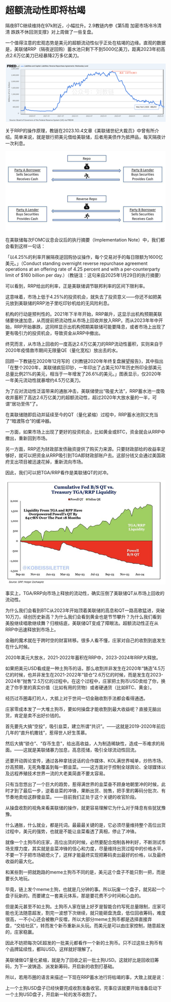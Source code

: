 # 超额流动性即将枯竭

隔夜BTC继续维持在97k附近，小幅拉升。2.9教链内参《第5周 加密市场冷冷清清 跌跌不休回测支撑》对上周做了一些复盘。

一个值得注意的宏观态势是美元的超额流动性似乎正处在枯竭的边缘。直观的数据是，美联储RRP（隔夜逆回购）蓄水池只剩下不到5000亿美刀，距离2023年初高点2.6万亿美刀已经暴降2万多亿美刀。

![](2025-02-10-A01.png)

关于RRP的操作原理，教链在2023.10.4文章《美联储世纪大裁员》中曾有所介绍。简单来说，就是银行把美元借给美联储，后者用美债作为抵押品，每天隔夜计一次利息。

![](2025-02-10-A02.jpeg)

在美联储每次FOMC议息会议后的执行摘要（Implementation Note）中，我们都会看到这样一句话：

「以4.25%的利率开展隔夜逆回购协议操作，每个交易对手的每日限额为1600亿美元。」（Conduct standing overnight reverse repurchase agreement operations at an offering rate of 4.25 percent and with a per‑counterparty limit of $160 billion per day.）（教链注：这句来自2025年1月29日的执行摘要）

可以看到，RRP给出的利率，正是美联储调节联邦利率的区间下限利率。

这意味着，市场上低于4.25%的投资机会，就失去了投资意义——你还不如把美元放到美联储的RRP池子里吃印钞机给的无风险利息。

机构的行动是预判性的。2021年下半年开始，RRP飙升，这显示出机构预期美联储要快速加息，从而提前把流动性从市场上回收并放入RRP。而从2023年年中开始，RRP开始暴跌，这同样显示出机构预期美联储可能要降息，或者市场上出现了更有吸引力的投资机会，导致资金从RRP中撤出。

终究而言，从市场上回收的一度高达2.6万亿美刀的RRP流动性蓄积，实则来自于2020年疫情救市期间无限量QE（量化宽松）放出去的水。

回顾一下教链在2020年12月写的《刘教链2020年年终复盘展望报告》，其中指出「在整个2020年，美联储疯狂印钞，一年印出了占美元107年历史所印全部美元总量比例21%的美元，相当于一年增发了26.6%的美元。」图表显示，仅2020年一年美元流动性就暴增约4.5万亿美刀。

为了应对流动性泛滥带来的通胀冲击，美联储使出“吸星大法”，RRP蓄水池一度吸收并蓄积了高达2.6万亿美刀的超额流动性，超过2020年大放水量的一半，可谓“居功至伟”了。

在美联储随即启动并延续至今的QT（量化紧缩）过程中，RRP蓄水池则又充当了“暗渡陈仓”的缓冲器。

一方面，如果市场上出现了更好的投资机会，比如黄金或BTC，资金就会从RRP中撤出，重新回到市场。

另一方面，RRP还为财政部发债融资提供了购买力来源。只要财政部给的收益率足够好，就可以把资金从RRP吸引到TGA即财政部账户去。这部分钱又会通过美国政府支出项目被迅速花掉，重新流向市场。

因此，我们可以把TGA/RRP看作是美联储QT的对冲。

![](2025-02-10-A03.png)

事实上，TGA/RRP向市场上释放的流动性，确实压倒了美联储QT从市场上回收的流动性。

为什么我们会看到BTC从2023年开始顶着美联储的高息和QT一路高歌猛进，突破10万刀，续创历史新高？为什么我们会看到黄金也是节节攀升？为什么我们看到美股继续唱歌继续舞？归根结底，美联储QT变成了障眼法。超额流动性正在从RRP中迅速释放到市场上。

金融的魔术就在于跨时空的财富转移。很多人看不懂，庄家对自己的收割到底发生在什么时候。

2020年美元大放水，2021-2022年蓄积在RRP中，2023-2024年RRP大释放。

如果把美元USD看成是一种土狗币的话，那么收割并非发生在2020年“铸造”4.5万亿的时候，也并非发生在2021-2022年“锁仓”2.6万亿的时候，而是发生在2023-2024年“抛售”2.5万亿的过程中。在这个过程中，庄家把土狗币USD卖给了你，换走了你手里的真实价值（比如有用的货物）或者硬通货（比如BTC、黄金）。

经历过币圈毒打的人，大抵上对于世间一切金融收割手法都会看得通透。

庄家零成本发了一大堆土狗币，要如何操盘才能收割到最大收益呢？直接无脑出货，肯定是卖不出好价钱的。

首先要先大搞“空投”，吸引韭菜，建立所谓“共识”。——这就是2019-2020年前后几年的“直升机撒钱”，惹得世人好生羡慕。

然后大搞“锁仓”、“存币生息”，给出高收益，人为制造稀缺性，造成一币难求的局面。——这就是美联储暴力加息，高息揽储，吸引全球流动性回流。

还要开动舆论宣传，通过各种拿钱说话的合作媒体、KOL满世界喊单，炒热市场、炒高预期，无死角覆盖到每一颗韭菜。——这方面对于控制全球舆论、全球媒体以及远程养殖技术世界一流的大老美简直不要太容易。

只有当忽悠出了一个巨大的趋势，惹得满世界的韭菜奋不顾身地朝里冲的时候，此时才到了最后一步，逆着韭菜的冲锋，果断出货、抛售，把手里的筹码分批次、有节奏地卖给这群傻韭菜。——目前我们正处于这个关键的收官阶段。

从操盘收割的视角来看美联储的操作，就更容易理解它为什么对于降息有些犹犹豫豫。

什么通胀，什么就业，都是托词。最最最关键的是，它必须尽量维持整个高位出货过程中，美元的强势，也就是不能让韭菜看透了真相，停止了冲锋。

就像一个土狗币的庄家，高位出货的时候，必然要配合炮制各种利好，不断测试市场支撑力度，其实就是韭菜冲锋的信心和力度，尽量维持出货过程中的价格水平，不要一下子把市场砸熄火了，这样才能最终实现把筹码卖出最好的价格，以及最终收益的最大化。

和某些割一把就跑路的meme土狗币不同的是，美元这个盘子不能只割一把，而是要长久地玩。

毕竟，链上发个meme土狗，也就是几分钟的事。所以玩废一个盘子，就另起一个盘子玩新的。而要建立一套美元体系，那是要花费不少时间和心血的。

但是美元甚至不如土狗。土狗币人家在链上好歹是智能合约写死总量限制，庄家可能也无法随意超发，割完一波想下次继续，就只能砸盘洗盘，低位回收筹码，难度很高，一不小心还会被散户反噬，所以大部分meme土狗币都是选择直接弃盘，“交给社区”，转而发个新币重新从头玩。而美元是可以由庄家控制，随意超发的，庄家稳赢。

因此不妨把每次QE超发的一批美元都看作一个新的土狗币。只不过这些土狗币有个品牌延续性，都叫USD。这样就好理解了。

美联储做QT量化紧缩，就是为了回收之前一批土狗USD。这就好比是回收旧筹码，为下一波铸造、派发新筹码，开启新的收割打基础。

所以，若用币圈的语言来描述一下现在RRP蓄水池行将枯竭的事，大致上就是说：

上一个土狗USD盘子已经快要完成收割准备收官。完事应该就要开始准备启动下一个土狗USD盘子，开启新一轮的发币收割了。
